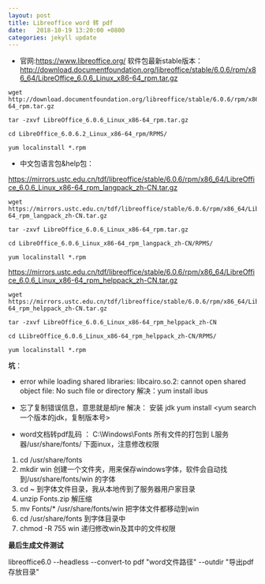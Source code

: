 ```yaml
---
layout: post
title: Libreoffice word 转 pdf
date:   2018-10-19 13:20:00 +0800
categories: jekyll update
---
```

+ 官网:https://www.libreoffice.org/ 软件包最新stable版本：http://download.documentfoundation.org/libreoffice/stable/6.0.6/rpm/x86_64/LibreOffice_6.0.6_Linux_x86-64_rpm.tar.gz

```
wget http://download.documentfoundation.org/libreoffice/stable/6.0.6/rpm/x86_64/LibreOffice_6.0.6_Linux_x86-64_rpm.tar.gz
```
```
tar -zxvf LibreOffice_6.0.6_Linux_x86-64_rpm.tar.gz
```
```
cd LibreOffice_6.0.6.2_Linux_x86-64_rpm/RPMS/
```
```
yum localinstall *.rpm
```


+ 中文包语言包&help包：

https://mirrors.ustc.edu.cn/tdf/libreoffice/stable/6.0.6/rpm/x86_64/LibreOffice_6.0.6_Linux_x86-64_rpm_langpack_zh-CN.tar.gz

```
wget  https://mirrors.ustc.edu.cn/tdf/libreoffice/stable/6.0.6/rpm/x86_64/LibreOffice_6.0.6_Linux_x86-64_rpm_langpack_zh-CN.tar.gz
```
```
tar -zxvf LibreOffice_6.0.6_Linux_x86-64_rpm.tar.gz
```
```
cd LibreOffice_6.0.6_Linux_x86-64_rpm_langpack_zh-CN/RPMS/
```
```
yum localinstall *.rpm
```

https://mirrors.ustc.edu.cn/tdf/libreoffice/stable/6.0.6/rpm/x86_64/LibreOffice_6.0.6_Linux_x86-64_rpm_helppack_zh-CN.tar.gz

```
wget  https://mirrors.ustc.edu.cn/tdf/libreoffice/stable/6.0.6/rpm/x86_64/LibreOffice_6.0.6_Linux_x86-64_rpm_helppack_zh-CN.tar.gz
```
```
tar -zxvf LibreOffice_6.0.6_Linux_x86-64_rpm_helppack_zh-CN
```
```
cd LLibreOffice_6.0.6_Linux_x86-64_rpm_helppack_zh-CN/RPMS/
```
```
yum localinstall *.rpm
```


**坑**：
+ error while loading shared libraries: libcairo.so.2: cannot open shared object file: No such file or directory
解决：yum install ibus

+ 忘了复制错误信息，意思就是却jre
解决： 安装 jdk
yum install <yum search 一个版本的jdk，复制版本号>

+ word文档转pdf乱码 ：  C:\Windows\Fonts   所有文件的打包到   L服务器/usr/share/fonts/   下面inux，注意修改权限
1. cd /usr/share/fonts
2. mkdir win 创建一个文件夹，用来保存windows字体，软件会自动找到/usr/share/fonts/win 的字体
3. cd ~  到字体文件目录，我从本地传到了服务器用户家目录
4. unzip Fonts.zip  解压缩
5. mv Fonts/* /usr/share/fonts/win  把字体文件都移动到win
6. cd /usr/share/fonts  到字体目录中
7. chmod -R 755 win  递归修改win及其中的文件权限

**最后生成文件测试**

libreoffice6.0 --headless --convert-to pdf "word文件路径" --outdir "导出pdf存放目录"


